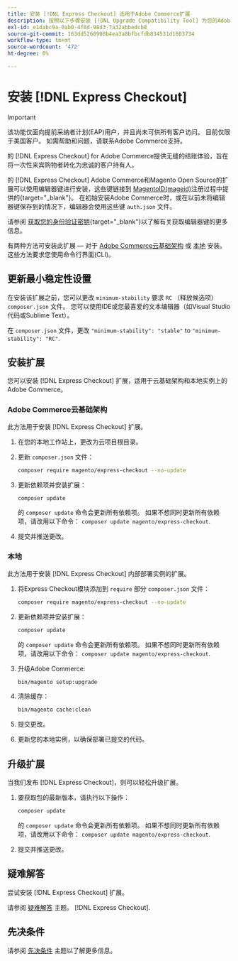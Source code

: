```yaml
---
title: 安装 [!DNL Express Checkout] 适用于Adobe Commerce扩展
description: 按照以下步骤安装 [!DNL Upgrade Compatibility Tool] 为您的Adobe Commerce项目。
exl-id: e1dabc9a-0ab0-4f8d-98d3-7a32abbedcb8
source-git-commit: 163dd5260908b4ea3a8bfbcfdb834531d1603734
workflow-type: tm+mt
source-wordcount: '472'
ht-degree: 0%

---
```


# 安装 [!DNL Express Checkout]

>[!IMPORTANT]
>
> 该功能仅面向提前采纳者计划(EAP)用户，并且尚未可供所有客户访问。 目前仅限于美国客户。 如需帮助和问题，请联系Adobe Commerce支持。

的 [!DNL Express Checkout] for Adobe Commerce提供无缝的结账体验，旨在将一次性来宾购物者转化为忠诚的客户持有人。

的 [!DNL Express Checkout] Adobe Commerce和Magento Open Source的扩展可以使用编辑器键进行安装，这些键链接到 [MagentoID(mageid)](https://devdocs.magento.com/marketplace/sellers/profile-personal.html#field-descriptions)注册过程中提供的{target=&quot;_blank&quot;}。 在初始安装Adobe Commerce时，或在以前未将编辑器键保存到的情况下，编辑器会使用这些键 `auth.json` 文件。

请参阅 [获取您的身份验证密钥](https://devdocs.magento.com/guides/v2.4/install-gde/prereq/connect-auth.html){target=&quot;_blank&quot;}以了解有关获取编辑器键的更多信息。

有两种方法可安装此扩展 — 对于 [Adobe Commerce云基础架构](#magento-commerce-cloud) 或 [本地](#on-premises) 安装。 这些方法要求您使用命令行界面(CLI)。

## 更新最小稳定性设置

在安装该扩展之前，您可以更改 `minimum-stability` 要求 `RC` （释放候选项） `composer.json` 文件。 您可以使用IDE或您最喜爱的文本编辑器（如Visual Studio代码或Sublime Text）。

在 `composer.json` 文件，更改 `"minimum-stability": "stable"` to `"minimum-stability": "RC"`.

## 安装扩展

您可以安装 [!DNL Express Checkout] 扩展，适用于云基础架构和本地实例上的Adobe Commerce。

### Adobe Commerce云基础架构

此方法用于安装 [!DNL Express Checkout] 扩展。

1. 在您的本地工作站上，更改为云项目根目录。

1. 更新 `composer.json` 文件：

   ```bash
   composer require magento/express-checkout --no-update
   ```

1. 更新依赖项并安装扩展：

   ```bash
   composer update
   ```

   的 `composer update` 命令会更新所有依赖项。 如果不想同时更新所有依赖项，请改用以下命令： `composer update magento/express-checkout`.

1. 提交并推送更改。

### 本地

此方法用于安装 [!DNL Express Checkout] 内部部署实例的扩展。

1. 将Express Checkout模块添加到 `require` 部分 `composer.json` 文件：

   ```bash
   composer require magento/express-checkout --no-update
   ```

1. 更新依赖项并安装扩展：

   ```bash
   composer update
   ```

   的 `composer update` 命令会更新所有依赖项。 如果不想同时更新所有依赖项，请改用以下命令： `composer update magento/express-checkout`.

1. 升级Adobe Commerce:

   ```bash
   bin/magento setup:upgrade
   ```

1. 清除缓存：

   ```bash
   bin/magento cache:clean
   ```

1. 提交更改。
1. 更新您的本地实例，以确保部署已提交的代码。

## 升级扩展

当我们发布 [!DNL Express Checkout]，则可以轻松升级扩展。

1. 要获取包的最新版本，请执行以下操作：

   ```bash
   composer update
   ```

   的 `composer update` 命令会更新所有依赖项。 如果不想同时更新所有依赖项，请改用以下命令： `composer update magento/express-checkout`.

1. 提交并推送更改。

## 疑难解答

尝试安装 [!DNL Express Checkout] 扩展。

请参阅 [疑难解答](../express-checkout/troubleshooting.md) 主题。 [!DNL Express Checkout].

## 先决条件

请参阅 [先决条件](../express-checkout/prerequisites.md) 主题以了解更多信息。
